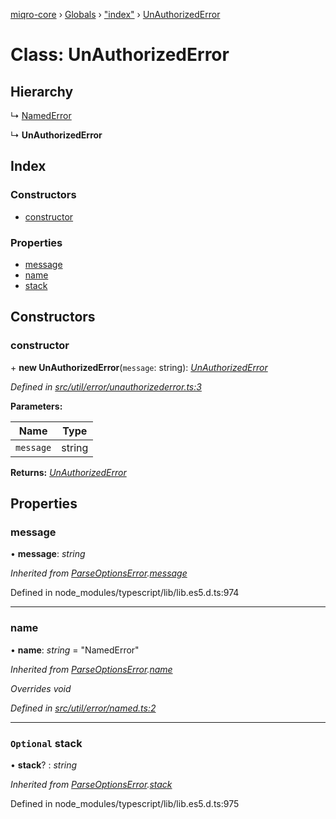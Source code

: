 [miqro-core](../README.md) › [Globals](../globals.md) › ["index"](../modules/_index_.md) › [UnAuthorizedError](_index_.unauthorizederror.md)

# Class: UnAuthorizedError

## Hierarchy

  ↳ [NamedError](_util_error_named_.namederror.md)

  ↳ **UnAuthorizedError**

## Index

### Constructors

* [constructor](_index_.unauthorizederror.md#constructor)

### Properties

* [message](_index_.unauthorizederror.md#message)
* [name](_index_.unauthorizederror.md#name)
* [stack](_index_.unauthorizederror.md#optional-stack)

## Constructors

###  constructor

\+ **new UnAuthorizedError**(`message`: string): *[UnAuthorizedError](_index_.unauthorizederror.md)*

*Defined in [src/util/error/unauthorizederror.ts:3](https://github.com/claukers/miqro-core/blob/d98b47c/src/util/error/unauthorizederror.ts#L3)*

**Parameters:**

Name | Type |
------ | ------ |
`message` | string |

**Returns:** *[UnAuthorizedError](_index_.unauthorizederror.md)*

## Properties

###  message

• **message**: *string*

*Inherited from [ParseOptionsError](_index_.parseoptionserror.md).[message](_index_.parseoptionserror.md#message)*

Defined in node_modules/typescript/lib/lib.es5.d.ts:974

___

###  name

• **name**: *string* = "NamedError"

*Inherited from [ParseOptionsError](_index_.parseoptionserror.md).[name](_index_.parseoptionserror.md#name)*

*Overrides void*

*Defined in [src/util/error/named.ts:2](https://github.com/claukers/miqro-core/blob/d98b47c/src/util/error/named.ts#L2)*

___

### `Optional` stack

• **stack**? : *string*

*Inherited from [ParseOptionsError](_index_.parseoptionserror.md).[stack](_index_.parseoptionserror.md#optional-stack)*

Defined in node_modules/typescript/lib/lib.es5.d.ts:975
